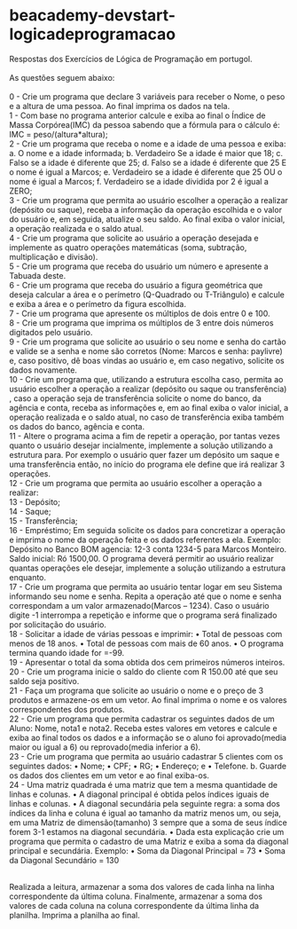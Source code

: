 # beacademy-devstart-logicadeprogramacao<br>
Respostas dos Exercícios de Lógica de Programação em portugol.<br><br>
As questões seguem abaixo:<br><br>
0 - Crie um programa que declare 3 variáveis para receber o Nome, o peso e a altura de uma pessoa. Ao final imprima os dados na tela.<br>
1 - Com base no programa anterior calcule e exiba ao final o Índice de Massa Corpórea(IMC) da pessoa sabendo que a fórmula para o cálculo é: IMC = peso/(altura*altura);<br>
2 - Crie um programa que receba o nome e a idade de uma pessoa e exiba: a. O nome e a idade informada; b. Verdadeiro Se a idade é maior que 18; c. Falso se a idade é diferente que 25; d. Falso se a idade é diferente que 25 E o nome é igual a Marcos; e. Verdadeiro se a idade é diferente que 25 OU o nome é igual a Marcos; f. Verdadeiro se a idade dividida por 2 é igual a ZERO;<br>
3 - Crie um programa que permita ao usuário escolher a operação a realizar (depósito ou saque), receba a informação da operação escolhida e o valor do usuário e, em seguida, atualize o seu saldo. Ao final exiba o valor inicial, a operação realizada e o saldo atual.<br>
4 - Crie um programa que solicite ao usuário a operação desejada e implemente as quatro operações matemáticas (soma, subtração, multiplicação e divisão).<br>
5 - Crie um programa que receba do usuário um número e apresente a Tabuada deste.<br>
6 - Crie um programa que receba do usuário a figura geométrica que deseja calcular a área e o perímetro (Q-Quadrado ou T-Triângulo) e calcule e exiba a área e o perímetro da figura escolhida.<br>
7 - Crie um programa que apresente os múltiplos de dois entre 0 e 100.<br>
8 - Crie um programa que imprima os múltiplos de 3 entre dois números digitados pelo usuário.<br>
9 - Crie um programa que solicite ao usuário o seu nome e senha do cartão e valide se a senha e nome são corretos (Nome: Marcos e senha: paylivre) e, caso positivo, dê boas vindas ao usuário e, em caso negativo, solicite os dados novamente.<br>
10 - Crie um programa que, utilizando a estrutura escolha caso, permita ao usuário escolher a operação a realizar (depósito ou saque ou transferência) , caso a operação seja de transferência solicite o nome do banco, da agência e conta, receba as informações e, em ao final exiba o valor inicial, a operação realizada e o saldo atual, no caso de transferência exiba também os dados do banco, agência e conta.<br>
11 - Altere o programa acima a fim de repetir a operação, por tantas vezes quanto o usuário desejar incialmente, implemente a solução utilizando a estrutura para. Por exemplo o usuário quer fazer um depósito um saque e uma transferência então, no início do programa ele define que irá realizar 3 operações.<br>
12 - Crie um programa que permita ao usuário escolher a operação a realizar:<br>
13 - Depósito;<br>
14 - Saque;<br>
15 - Transferência;<br>
16 - Empréstimo; Em seguida solicite os dados para concretizar a operação e imprima o nome da operação feita e os dados referentes a ela. Exemplo: Depósito no Banco BOM agencia: 12-3 conta 1234-5 para Marcos Monteiro. Saldo inicial: Ró 1500,00. O programa deverá permitir ao usuário realizar quantas operações ele desejar, implemente a solução utilizando a estrutura enquanto.<br>
17 - Crie um programa que permita ao usuário tentar logar em seu Sistema informando seu nome e senha. Repita a operação até que o nome e senha correspondam a um valor armazenado(Marcos – 1234). Caso o usuário digite -1 interrompa a repetição e informe que o programa será finalizado por solicitação do usuário.<br> 
18 - Solicitar a idade de várias pessoas e imprimir: • Total de pessoas com menos de 18 anos. • Total de pessoas com mais de 60 anos. • O programa termina quando idade for =-99.<br>
19 - Apresentar o total da soma obtida dos cem primeiros números inteiros.<br>
20 - Crie um programa inicie o saldo do cliente com R 150.00 até que seu saldo seja positivo.<br>
21 - Faça um programa que solicite ao usuário o nome e o preço de 3 produtos e armazene-os em um vetor. Ao final imprima o nome e os valores correspondentes dos produtos.<br>
22 - Crie um programa que permita cadastrar os seguintes dados de um Aluno: Nome, nota1 e nota2. Receba estes valores em vetores e calcule e exiba ao final todos os dados e a informação se o aluno foi aprovado(media maior ou igual a 6) ou reprovado(media inferior a 6).<br>
23 - Crie um programa que permita ao usuário cadastrar 5 clientes com os seguintes dados: • Nome; • CPF; • RG; • Endereço; e • Telefone. b. Guarde os dados dos clientes em um vetor e ao final exiba-os.<br>
24 - Uma matriz quadrada é uma matriz que tem a mesma quantidade de linhas e colunas. • A diagonal principal é obtida pelos índices iguais de linhas e colunas. • A diagonal secundária pela seguinte regra: a soma dos índices da linha e coluna é igual ao tamanho da matriz menos um, ou seja, em uma Matriz de dimensão(tamanho) 3 sempre que a soma de seus índice forem 3-1 estamos na diagonal secundária. • Dada esta explicação crie um programa que permita o cadastro de uma Matriz e exiba a soma da diagonal principal e secundária. Exemplo: • Soma da Diagonal Principal = 73 • Soma da Diagonal Secundário = 130<br><br>

Realizada a leitura, armazenar a soma dos valores de cada linha na linha correspondente da última coluna. Finalmente, armazenar a soma dos valores de cada coluna na coluna correspondente da última linha da planilha. Imprima a planilha ao final.
